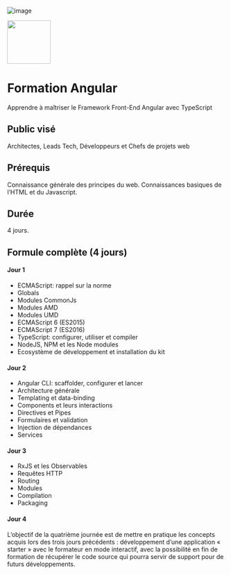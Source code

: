 ![image](https://github.com/mecheri/formation-angular/blob/master/Images/angular.png)

<img src="https://github.com/mecheri/formation-angular/blob/master/Images/angular.png" width="100" height="100">

Formation Angular
=================
Apprendre à maîtriser le Framework Front-End Angular avec TypeScript

## Public visé
Architectes, Leads Tech, Développeurs et Chefs de projets web 

## Prérequis
Connaissance générale des principes du web. Connaissances basiques de l’HTML et du Javascript. 

## Durée
4 jours.

## Formule complète (4 jours)
#### Jour 1
* ECMAScript: rappel sur la norme
* Globals
* Modules CommonJs
* Modules AMD
* Modules UMD
* ECMAScript 6 (ES2015) 
* ECMAScript 7 (ES2016)
* TypeScript: configurer, utiliser et compiler
* NodeJS, NPM et les Node modules
* Ecosystème de développement et installation du kit
#### Jour 2
* Angular CLI: scaffolder, configurer et lancer
* Architecture générale
* Templating et data-binding
* Components et leurs interactions
* Directives et Pipes
* Formulaires et validation
* Injection de dépendances
* Services
#### Jour 3
* RxJS et les Observables
* Requêtes HTTP
* Routing
* Modules
* Compilation 
* Packaging
#### Jour 4
L’objectif de la quatrième journée est de mettre en pratique les concepts acquis lors des trois jours précédents : développement d’une application « starter » avec le formateur en mode interactif, avec la possibilité en fin de formation de récupérer le code source qui pourra servir de support pour de futurs développements.
